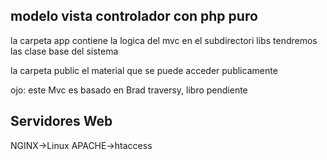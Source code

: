 ## modelo vista controlador con php puro

la carpeta app contiene la logica del mvc
en el subdirectori libs tendremos las clase base del sistema

la carpeta public el material que se puede acceder publicamente

ojo: este Mvc es basado en Brad traversy, libro pendiente

## Servidores Web
NGINX->Linux
APACHE->htaccess
